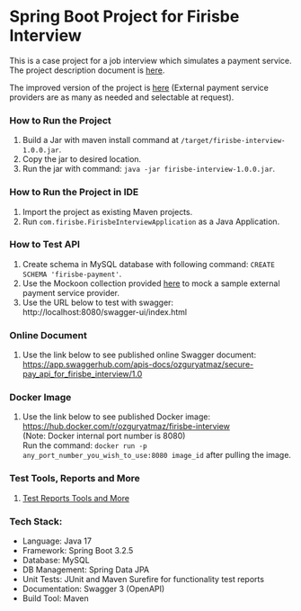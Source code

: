 # Spring Boot Project for Firisbe Interview

This is a case project for a job interview which simulates a payment service. 
The project description document is [here](API-Documents/Firisbe_java_case_study(mid).pdf).

The improved version of the project is [here](https://github.com/OzgurYatmaz/MultiPayAPI) (External payment service providers are as many as needed and selectable at request).

### How to Run the Project

1. Build a Jar with maven install command at `/target/firisbe-interview-1.0.0.jar`.
2. Copy the jar to desired location.
3. Run the jar with command: `java -jar firisbe-interview-1.0.0.jar`.

### How to Run the Project in IDE

1. Import the project as existing Maven projects.
2. Run `com.firisbe.FirisbeInterviewApplication` as a Java Application.

### How to Test API

1. Create schema in MySQL database with following command: `CREATE SCHEMA 'firisbe-payment'`.
2. Use the Mockoon collection provided [here](API-Documents/Mockoon%20Collection%20for%20Mock%20Service) to mock a sample external payment service provider.
3. Use the URL below to test with swagger: <br>
   http://localhost:8080/swagger-ui/index.html

### Online Document

1. Use the link below to see published online Swagger document: <br>
   https://app.swaggerhub.com/apis-docs/ozguryatmaz/secure-pay_api_for_firisbe_interview/1.0

### Docker Image

1. Use the link below to see published Docker image: <br>
   https://hub.docker.com/r/ozguryatmaz/firisbe-interview <br>
   (Note: Docker internal port number is 8080)<br>
   Run the command: `docker run -p any_port_number_you_wish_to_use:8080 image_id` after pulling the image.
   

### Test Tools, Reports and More

1. [Test Reports Tools and More](API-Documents)

### Tech Stack:

- Language: Java 17
- Framework: Spring Boot 3.2.5
- Database: MySQL
- DB Management: Spring Data JPA
- Unit Tests: JUnit and Maven Surefire for functionality test reports
- Documentation: Swagger 3 (OpenAPI)
- Build Tool: Maven 

